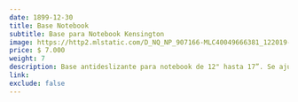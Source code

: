 ```yaml
---
date: 1899-12-30
title: Base Notebook
subtitle: Base para Notebook Kensington
image: https://http2.mlstatic.com/D_NQ_NP_907166-MLC40049666381_122019-O.jpg
price: $ 7.000
weight: 7
description: Base antideslizante para notebook de 12" hasta 17”. Se ajusta según su estatura.
link: 
exclude: false
---
```

